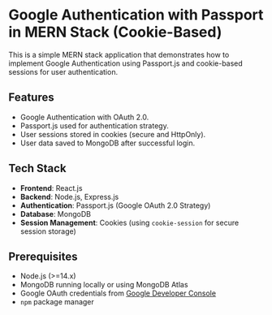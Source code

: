 # Google Authentication with Passport in MERN Stack (Cookie-Based)

This is a simple MERN stack application that demonstrates how to implement Google Authentication using Passport.js and cookie-based sessions for user authentication.

## Features

- Google Authentication with OAuth 2.0.
- Passport.js used for authentication strategy.
- User sessions stored in cookies (secure and HttpOnly).
- User data saved to MongoDB after successful login.

## Tech Stack

- **Frontend**: React.js
- **Backend**: Node.js, Express.js
- **Authentication**: Passport.js (Google OAuth 2.0 Strategy)
- **Database**: MongoDB
- **Session Management**: Cookies (using `cookie-session` for secure session storage)

## Prerequisites

- Node.js (>=14.x)
- MongoDB running locally or using MongoDB Atlas
- Google OAuth credentials from [Google Developer Console](https://console.developers.google.com/)
- `npm` package manager


